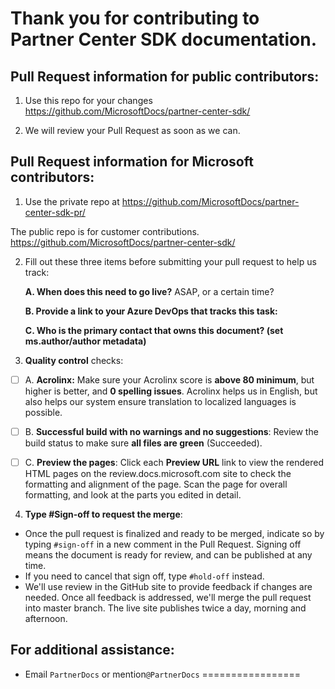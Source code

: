 # Thank you for contributing to Partner Center SDK documentation.

## Pull Request information for public contributors: 

1. Use this repo for your changes https://github.com/MicrosoftDocs/partner-center-sdk/

2. We will review your Pull Request as soon as we can. 

## Pull Request information for Microsoft contributors:

1. Use the private repo at https://github.com/MicrosoftDocs/partner-center-sdk-pr/

The public repo is for customer contributions. https://github.com/MicrosoftDocs/partner-center-sdk/

2. Fill out these three items before submitting your pull request to help us track:

   **A. When does this need to go live?** ASAP, or a certain time?
   >

   **B. Provide a link to your Azure DevOps that tracks this task:**
   >

   **C. Who is the primary contact that owns this document? (set ms.author/author metadata)**
   >

3. **Quality control** checks:

- [ ] A. **Acrolinx:** Make sure your Acrolinx score is **above 80 minimum**, but higher is better, and **0 spelling issues**. Acrolinx helps us in English, but also helps our system ensure translation to localized languages is possible.

- [ ] B. **Successful build with no warnings and no suggestions**: Review the build status to make sure **all files are green** (Succeeded).

- [ ] C. **Preview the pages**: Click each **Preview URL** link to view the rendered HTML pages on the review.docs.microsoft.com site to check the formatting and alignment of the page. Scan the page for overall formatting, and look at the parts you edited in detail.

4. **Type #Sign-off to request the merge**:
- Once the pull request is finalized and ready to be merged, indicate so by typing `#sign-off` in a new comment in the Pull Request.  Signing off means the document is ready for review, and can be published at any time.
- If you need to cancel that sign off, type `#hold-off` instead.
- We'll use review in the GitHub site to provide feedback if changes are needed. Once all feedback is addressed, we'll merge the pull request into master branch. The live site publishes twice a day, morning and afternoon.

## For additional assistance:
- Email `PartnerDocs` or mention`@PartnerDocs`
=================
